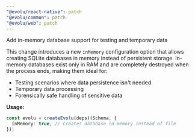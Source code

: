 ```yaml
---
"@evolu/react-native": patch
"@evolu/common": patch
"@evolu/web": patch
---
```


Add in-memory database support for testing and temporary data

This change introduces a new `inMemory` configuration option that allows creating SQLite databases in memory instead of persistent storage. In-memory databases exist only in RAM and are completely destroyed when the process ends, making them ideal for:

- Testing scenarios where data persistence isn't needed
- Temporary data processing
- Forensically safe handling of sensitive data

**Usage:**

```ts
const evolu = createEvolu(deps)(Schema, {
  inMemory: true, // Creates database in memory instead of file
});
```
